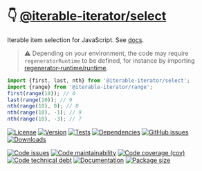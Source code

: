 :point_down: [@iterable-iterator/select](https://iterable-iterator.github.io/select)
==

Iterable item selection for JavaScript.
See [docs](https://iterable-iterator.github.io/select/index.html).

> :warning: Depending on your environment, the code may require
> `regeneratorRuntime` to be defined, for instance by importing
> [regenerator-runtime/runtime](https://www.npmjs.com/package/regenerator-runtime).

```js
import {first, last, nth} from '@iterable-iterator/select';
import {range} from '@iterable-iterator/range';
first(range(10)); // 0
last(range(10)); // 9
nth(range(10), 0); // 0
nth(range(10), -1); // 9
nth(range(10), -3); // 7
```

[![License](https://img.shields.io/github/license/iterable-iterator/select.svg)](https://raw.githubusercontent.com/iterable-iterator/select/main/LICENSE)
[![Version](https://img.shields.io/npm/v/@iterable-iterator/select.svg)](https://www.npmjs.org/package/@iterable-iterator/select)
[![Tests](https://img.shields.io/github/workflow/status/iterable-iterator/select/ci:cover?event=push&label=tests)](https://github.com/iterable-iterator/select/actions/workflows/ci:cover.yml?query=branch:main)
[![Dependencies](https://img.shields.io/librariesio/github/iterable-iterator/select.svg)](https://github.com/iterable-iterator/select/network/dependencies)
[![GitHub issues](https://img.shields.io/github/issues/iterable-iterator/select.svg)](https://github.com/iterable-iterator/select/issues)
[![Downloads](https://img.shields.io/npm/dm/@iterable-iterator/select.svg)](https://www.npmjs.org/package/@iterable-iterator/select)

[![Code issues](https://img.shields.io/codeclimate/issues/iterable-iterator/select.svg)](https://codeclimate.com/github/iterable-iterator/select/issues)
[![Code maintainability](https://img.shields.io/codeclimate/maintainability/iterable-iterator/select.svg)](https://codeclimate.com/github/iterable-iterator/select/trends/churn)
[![Code coverage (cov)](https://img.shields.io/codecov/c/gh/iterable-iterator/select/main.svg)](https://codecov.io/gh/iterable-iterator/select)
[![Code technical debt](https://img.shields.io/codeclimate/tech-debt/iterable-iterator/select.svg)](https://codeclimate.com/github/iterable-iterator/select/trends/technical_debt)
[![Documentation](https://iterable-iterator.github.io/select/badge.svg)](https://iterable-iterator.github.io/select/source.html)
[![Package size](https://img.shields.io/bundlephobia/minzip/@iterable-iterator/select)](https://bundlephobia.com/result?p=@iterable-iterator/select)
